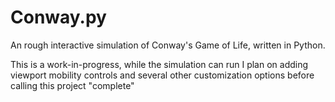 # Conway.py

An rough interactive simulation of Conway's Game of Life, written in Python.

This is a work-in-progress, while the simulation can run I plan on adding viewport mobility controls and several other customization options before calling this project "complete"
